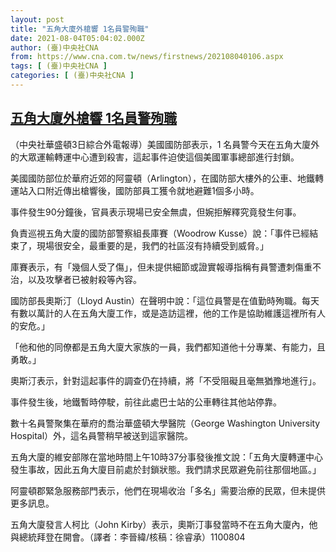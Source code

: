```yaml
---
layout: post
title: "五角大廈外槍響 1名員警殉職"
date: 2021-08-04T05:04:02.000Z
author: (臺)中央社CNA
from: https://www.cna.com.tw/news/firstnews/202108040106.aspx
tags: [ (臺)中央社CNA ]
categories: [ (臺)中央社CNA ]
---
```

<!--1628053442000-->
[五角大廈外槍響 1名員警殉職](https://www.cna.com.tw/news/firstnews/202108040106.aspx)
------

<div>
<div></div><div class="paragraph"><p>（中央社華盛頓3日綜合外電報導）美國國防部表示，1 名員警今天在五角大廈外的大眾運輸轉運中心遭到殺害，這起事件迫使這個美國軍事總部進行封鎖。</p><p>美國國防部位於華府近郊的阿靈頓（Arlington），在國防部大樓外的公車、地鐵轉運站入口附近傳出槍響後，國防部員工獲令就地避難1個多小時。</p><p>事件發生90分鐘後，官員表示現場已安全無虞，但婉拒解釋究竟發生何事。</p><p>負責巡視五角大廈的國防部警察組長庫賽（Woodrow Kusse）說：「事件已經結束了，現場很安全，最重要的是，我們的社區沒有持續受到威脅。」</p><p>庫賽表示，有「幾個人受了傷」，但未提供細節或證實報導指稱有員警遭刺傷重不治，以及攻擊者已被射殺等內容。</p><p>國防部長奧斯汀（Lloyd Austin）在聲明中說：「這位員警是在值勤時殉職。每天有數以萬計的人在五角大廈工作，或是造訪這裡，他的工作是協助維護這裡所有人的安危。」</p><p>「他和他的同僚都是五角大廈大家族的一員，我們都知道他十分專業、有能力，且勇敢。」</p><p>奧斯汀表示，針對這起事件的調查仍在持續，將「不受阻礙且毫無猶豫地進行」。</p><p>事件發生後，地鐵暫時停駛，前往此處巴士站的公車轉往其他站停靠。</p><p>數十名員警聚集在華府的喬治華盛頓大學醫院（George Washington University Hospital）外，這名員警稍早被送到這家醫院。</p><p>五角大廈的維安部隊在當地時間上午10時37分事發後推文說：「五角大廈轉運中心發生事故，因此五角大廈目前處於封鎖狀態。我們請求民眾避免前往那個地區。」</p><p>阿靈頓郡緊急服務部門表示，他們在現場收治「多名」需要治療的民眾，但未提供更多訊息。</p><p>五角大廈發言人柯比（John Kirby）表示，奧斯汀事發當時不在五角大廈內，他與總統拜登在開會。（譯者：李晉緯/核稿：徐睿承）1100804</p></div>
</div>
